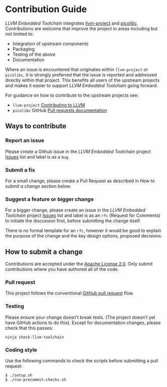 # Contribution Guide

*LLVM Embedded Toolchain* integrates
[llvm-project](https://github.com/llvm/llvm-project)
and [picolibc](https://github.com/picolibc/picolibc).
Contributions are welcome that improve the project in areas including but not
limited to:
* Integration of upstream components
* Packaging
* Testing of the above
* Documentation

Where an issue is encountered that originates within `llvm-project`
or `picolibc`, it is strongly preferred that the issue is reported
and addressed directly within that project.
This benefits all users of the upstream projects and makes it easier to
support *LLVM Embedded Toolchain* going forward.

For guidance on how to contribute to the upstream projects see:
* `llvm-project` [Contributing to LLVM](https://llvm.org/docs/Contributing.html)
* `picolibc` GitHub 
[Pull requests documentation](https://docs.github.com/en/pull-requests)

## Ways to contribute

### Report an issue

Please create a Github issue in the *LLVM Embedded Toolchain* project
[Issues](https://github.com/32bitmicro/LLVM-Embedded-Toolchain/issues)
list and label is as a `bug`.

### Submit a fix

For a small change, please create a Pull Request as described in
_How to submit a change_ section below.

### Suggest a feature or bigger change

For a bigger change, please create an issue in the
*LLVM Embedded Toolchain* project
[Issues](https://github.com/32bitmicro/LLVM-Embedded-Toolchain/issues)
list and label is as an `rfc` (Request for Comments) to initiate the discussion
first, before submitting the change itself.

There is no formal template for an `rfc`, however it would be good to explain
the purpose of the change and the key design options, proposed decisions.

## How to submit a change

Contributions are accepted under the
[Apache License 2.0](https://github.com/32bitmicro/LLVM-Embedded-Toolchain/blob/main/LICENSE.txt).
Only submit contributions where you have authored all of the code.

### Pull request

This project follows the conventional
[GitHub pull request](https://docs.github.com/en/pull-requests) flow.

### Testing

Please ensure your change doesn't break tests. (The project doesn't yet have
GitHub actions to do this). Except for documentation changes, please check that
this passes:

```
ninja check-llvm-toolchain
```

### Coding style

Use the following commands to check the scripts before submitting a pull
request:

```
$ ./setup.sh
$ ./run-precommit-checks.sh
```

